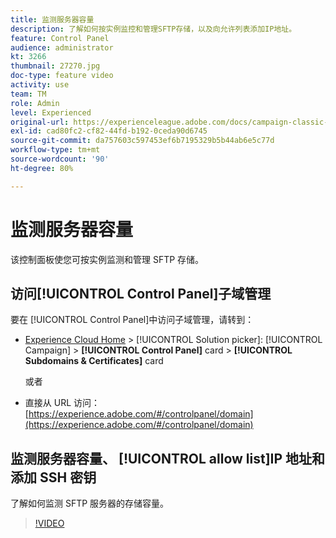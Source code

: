 ```yaml
---
title: 监测服务器容量
description: 了解如何按实例监控和管理SFTP存储，以及向允许列表添加IP地址。
feature: Control Panel
audience: administrator
kt: 3266
thumbnail: 27270.jpg
doc-type: feature video
activity: use
team: TM
role: Admin
level: Experienced
original-url: https://experienceleague.adobe.com/docs/campaign-classic-learn/tutorials/administrating/control-panel-acc/monitoring-server-capacity-whitelisting-adding-ssh-key.html,https://experienceleague.adobe.com/docs/campaign-classic-learn/tutorials/administrating/control-panel-acc/monitoring-server-capacity-allow-listing-adding-ssh-key.html
exl-id: cad80fc2-cf82-44fd-b192-0ceda90d6745
source-git-commit: da757603c597453ef6b7195329b5b44ab6e5c77d
workflow-type: tm+mt
source-wordcount: '90'
ht-degree: 80%

---
```


# 监测服务器容量

该控制面板使您可按实例监测和管理 SFTP 存储。

## 访问[!UICONTROL Control Panel]子域管理

要在 [!UICONTROL Control Panel]中访问子域管理，请转到：

* [Experience Cloud Home](https://experience.adobe.com/#/home) > [!UICONTROL Solution picker]: [!UICONTROL Campaign] > **[!UICONTROL Control Panel]** card > **[!UICONTROL Subdomains & Certificates]** card

   或者
* 直接从 URL 访问：[https://experience.adobe.com/#/controlpanel/domain](https://experience.adobe.com/#/controlpanel/domain)

## 监测服务器容量、 [!UICONTROL allow list]IP 地址和添加 SSH 密钥

了解如何监测 SFTP 服务器的存储容量。

>[!VIDEO](https://video.tv.adobe.com/v/27270?quality=12)
